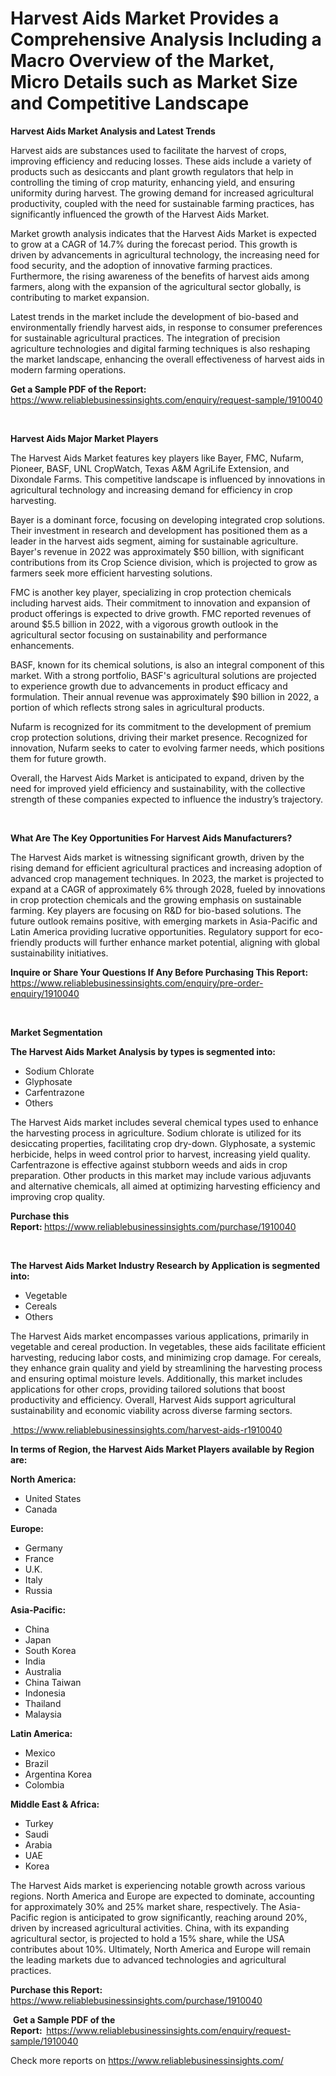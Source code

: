 <p><h1>Harvest Aids Market Provides a Comprehensive Analysis Including a Macro Overview of the Market, Micro Details such as Market Size and Competitive Landscape</h1></p><p><strong>Harvest Aids Market Analysis and Latest Trends</strong></p>
<p><p>Harvest aids are substances used to facilitate the harvest of crops, improving efficiency and reducing losses. These aids include a variety of products such as desiccants and plant growth regulators that help in controlling the timing of crop maturity, enhancing yield, and ensuring uniformity during harvest. The growing demand for increased agricultural productivity, coupled with the need for sustainable farming practices, has significantly influenced the growth of the Harvest Aids Market.</p><p>Market growth analysis indicates that the Harvest Aids Market is expected to grow at a CAGR of 14.7% during the forecast period. This growth is driven by advancements in agricultural technology, the increasing need for food security, and the adoption of innovative farming practices. Furthermore, the rising awareness of the benefits of harvest aids among farmers, along with the expansion of the agricultural sector globally, is contributing to market expansion.</p><p>Latest trends in the market include the development of bio-based and environmentally friendly harvest aids, in response to consumer preferences for sustainable agricultural practices. The integration of precision agriculture technologies and digital farming techniques is also reshaping the market landscape, enhancing the overall effectiveness of harvest aids in modern farming operations.</p></p>
<p><strong>Get a Sample PDF of the Report:&nbsp;</strong> <a href="https://www.reliablebusinessinsights.com/enquiry/request-sample/1910040?utm_campaign=2180&utm_medium=2&utm_source=Github&utm_content=ia&utm_term=03042025&utm_id=harvest-aids">https://www.reliablebusinessinsights.com/enquiry/request-sample/1910040</a></p>
<p>&nbsp;</p>
<p><strong>Harvest Aids Major Market Players</strong></p>
<p><p>The Harvest Aids Market features key players like Bayer, FMC, Nufarm, Pioneer, BASF, UNL CropWatch, Texas A&M AgriLife Extension, and Dixondale Farms. This competitive landscape is influenced by innovations in agricultural technology and increasing demand for efficiency in crop harvesting.</p><p>Bayer is a dominant force, focusing on developing integrated crop solutions. Their investment in research and development has positioned them as a leader in the harvest aids segment, aiming for sustainable agriculture. Bayer's revenue in 2022 was approximately $50 billion, with significant contributions from its Crop Science division, which is projected to grow as farmers seek more efficient harvesting solutions.</p><p>FMC is another key player, specializing in crop protection chemicals including harvest aids. Their commitment to innovation and expansion of product offerings is expected to drive growth. FMC reported revenues of around $5.5 billion in 2022, with a vigorous growth outlook in the agricultural sector focusing on sustainability and performance enhancements.</p><p>BASF, known for its chemical solutions, is also an integral component of this market. With a strong portfolio, BASF's agricultural solutions are projected to experience growth due to advancements in product efficacy and formulation. Their annual revenue was approximately $90 billion in 2022, a portion of which reflects strong sales in agricultural products.</p><p>Nufarm is recognized for its commitment to the development of premium crop protection solutions, driving their market presence. Recognized for innovation, Nufarm seeks to cater to evolving farmer needs, which positions them for future growth.</p><p>Overall, the Harvest Aids Market is anticipated to expand, driven by the need for improved yield efficiency and sustainability, with the collective strength of these companies expected to influence the industry’s trajectory.</p></p>
<p>&nbsp;</p>
<p><strong>What Are The Key Opportunities For Harvest Aids Manufacturers?</strong></p>
<p><p>The Harvest Aids market is witnessing significant growth, driven by the rising demand for efficient agricultural practices and increasing adoption of advanced crop management techniques. In 2023, the market is projected to expand at a CAGR of approximately 6% through 2028, fueled by innovations in crop protection chemicals and the growing emphasis on sustainable farming. Key players are focusing on R&D for bio-based solutions. The future outlook remains positive, with emerging markets in Asia-Pacific and Latin America providing lucrative opportunities. Regulatory support for eco-friendly products will further enhance market potential, aligning with global sustainability initiatives.</p></p>
<p><strong>Inquire or Share Your Questions If Any Before Purchasing This Report:</strong> <a href="https://www.reliablebusinessinsights.com/enquiry/pre-order-enquiry/1910040?utm_campaign=2180&utm_medium=2&utm_source=Github&utm_content=ia&utm_term=03042025&utm_id=harvest-aids">https://www.reliablebusinessinsights.com/enquiry/pre-order-enquiry/1910040</a></p>
<p>&nbsp;</p>
<p><strong>Market Segmentation</strong></p>
<p><strong>The Harvest Aids Market Analysis by types is segmented into:</strong></p>
<p><ul><li>Sodium Chlorate</li><li>Glyphosate</li><li>Carfentrazone</li><li>Others</li></ul></p>
<p><p>The Harvest Aids market includes several chemical types used to enhance the harvesting process in agriculture. Sodium chlorate is utilized for its desiccating properties, facilitating crop dry-down. Glyphosate, a systemic herbicide, helps in weed control prior to harvest, increasing yield quality. Carfentrazone is effective against stubborn weeds and aids in crop preparation. Other products in this market may include various adjuvants and alternative chemicals, all aimed at optimizing harvesting efficiency and improving crop quality.</p></p>
<p><strong>Purchase this Report:&nbsp;</strong><a href="https://www.reliablebusinessinsights.com/purchase/1910040?utm_campaign=2180&utm_medium=2&utm_source=Github&utm_content=ia&utm_term=03042025&utm_id=harvest-aids">https://www.reliablebusinessinsights.com/purchase/1910040</a></p>
<p>&nbsp;</p>
<p><strong>The Harvest Aids Market Industry Research by Application is segmented into:</strong></p>
<p><ul><li>Vegetable</li><li>Cereals</li><li>Others</li></ul></p>
<p><p>The Harvest Aids market encompasses various applications, primarily in vegetable and cereal production. In vegetables, these aids facilitate efficient harvesting, reducing labor costs, and minimizing crop damage. For cereals, they enhance grain quality and yield by streamlining the harvesting process and ensuring optimal moisture levels. Additionally, this market includes applications for other crops, providing tailored solutions that boost productivity and efficiency. Overall, Harvest Aids support agricultural sustainability and economic viability across diverse farming sectors.</p></p>
<p><a href="https://www.reliablebusinessinsights.com/harvest-aids-r1910040?utm_campaign=2180&utm_medium=2&utm_source=Github&utm_content=ia&utm_term=03042025&utm_id=harvest-aids">&nbsp;https://www.reliablebusinessinsights.com/harvest-aids-r1910040</a></p>
<p><strong>In terms of Region, the Harvest Aids Market Players available by Region are:</strong></p>
<p>
    <p> <strong> North America: </strong>
        <ul>
            <li>United States</li>
            <li>Canada</li>
        </ul>
        </p> 
    <p> <strong> Europe: </strong>
        <ul>
            <li>Germany</li>
            <li>France</li>
            <li>U.K.</li>
            <li>Italy</li>
            <li>Russia</li>
        </ul>
        </p> 
    <p> <strong> Asia-Pacific: </strong>
        <ul>
            <li>China</li>
            <li>Japan</li>
            <li>South Korea</li>
            <li>India</li>
            <li>Australia</li>
            <li>China Taiwan</li>
            <li>Indonesia</li>
            <li>Thailand</li>
            <li>Malaysia</li>
        </ul>
        </p> 
    <p> <strong> Latin America: </strong>
        <ul>
            <li>Mexico</li>
            <li>Brazil</li>
            <li>Argentina Korea</li>
            <li>Colombia</li>
        </ul>
        </p> 
    <p> <strong> Middle East & Africa: </strong>
        <ul>
            <li>Turkey</li>
            <li>Saudi</li>
            <li>Arabia</li>
            <li>UAE</li>
            <li>Korea</li>
        </ul>
    </p>
    </p>
<p><p>The Harvest Aids market is experiencing notable growth across various regions. North America and Europe are expected to dominate, accounting for approximately 30% and 25% market share, respectively. The Asia-Pacific region is anticipated to grow significantly, reaching around 20%, driven by increased agricultural activities. China, with its expanding agricultural sector, is projected to hold a 15% share, while the USA contributes about 10%. Ultimately, North America and Europe will remain the leading markets due to advanced technologies and agricultural practices.</p></p>
<p><strong>Purchase this Report: </strong><a href="https://www.reliablebusinessinsights.com/purchase/1910040?utm_campaign=2180&utm_medium=2&utm_source=Github&utm_content=ia&utm_term=03042025&utm_id=harvest-aids">https://www.reliablebusinessinsights.com/purchase/1910040</a></p>
<p>&nbsp;<strong>Get a Sample PDF of the Report:&nbsp;&nbsp;</strong><a href="https://www.reliablebusinessinsights.com/enquiry/request-sample/1910040?utm_campaign=2180&utm_medium=2&utm_source=Github&utm_content=ia&utm_term=03042025&utm_id=harvest-aids">https://www.reliablebusinessinsights.com/enquiry/request-sample/1910040</a></p>
<p><strong></strong></p>
<p>Check more reports on <a href="https://www.reliablebusinessinsights.com/?utm_campaign=2180&utm_medium=2&utm_source=Github&utm_content=ia&utm_term=03042025&utm_id=harvest-aids">https://www.reliablebusinessinsights.com/</a></p>